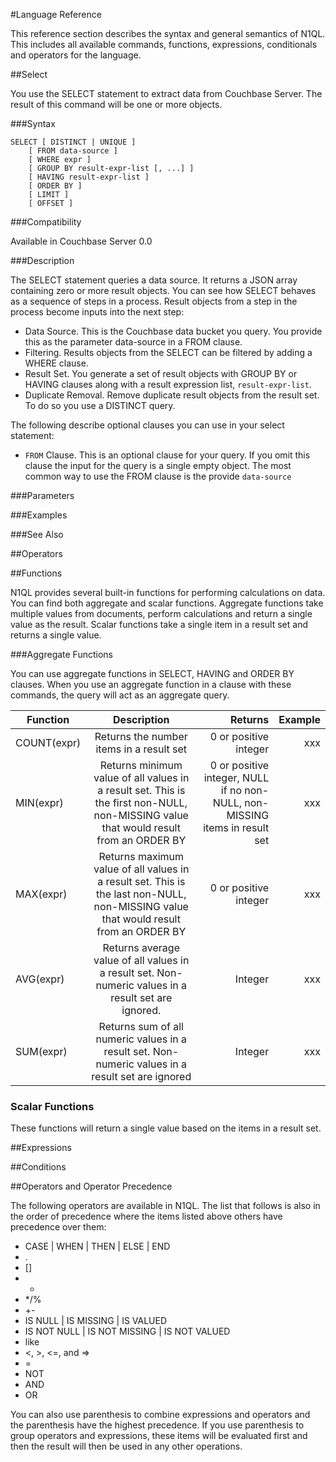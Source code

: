 #Language Reference

This reference section describes the syntax and general semantics of N1QL. This includes all available commands, functions, expressions, conditionals and operators for the language.

##Select

You use the SELECT statement to extract data from Couchbase Server. The result of this command will be one or more objects.

###Syntax

    SELECT [ DISTINCT | UNIQUE ]
        [ FROM data-source ]
        [ WHERE expr ]
        [ GROUP BY result-expr-list [, ...] ]
        [ HAVING result-expr-list ]
        [ ORDER BY ]
        [ LIMIT ]
        [ OFFSET ]
        
###Compatibility

Available in Couchbase Server 0.0

###Description

The SELECT statement queries a data source. It returns a JSON array containing zero or more result objects. You can see how SELECT behaves as a sequence of steps in a process. Result objects from a step in the process become inputs into the next step:

* Data Source. This is the Couchbase data bucket you query. You provide this as the parameter data-source in a FROM clause.
* Filtering. Results objects from the SELECT can be filtered by adding a WHERE clause.
* Result Set. You generate a set of result objects with GROUP BY or HAVING clauses along with a result expression list, `result-expr-list`.
* Duplicate Removal. Remove duplicate result objects from the result set. To do so you use a DISTINCT query.

The following describe optional clauses you can use in your select statement:

* `FROM` Clause. This is an optional clause for your query. If you omit this clause the input for the query is a single empty object. The most common way to use the FROM clause is the provide `data-source`

###Parameters

###Examples

###See Also

##Operators

##Functions

N1QL provides several built-in functions for performing calculations on data. You can find both aggregate and scalar functions. Aggregate functions take multiple values from documents, perform calculations and return a single value as the result. Scalar functions take a single item in a result set and returns a single value.

###Aggregate Functions

You can use aggregate functions in SELECT, HAVING and ORDER BY clauses. When you use an aggregate function in a clause with these commands, the query will act as an aggregate query. 

| Function | Description | Returns | Example | 
| ------------- |:-------------:| -----:|-----:|
| COUNT(expr) | Returns the number items in a result set | 0 or positive integer | xxx|
| MIN(expr) | Returns minimum value of all values in a result set. This is the first non-NULL, non-MISSING value that would result from an ORDER BY | 0 or positive integer, NULL if no non-NULL, non-MISSING items in result set | xxx |
| MAX(expr) | Returns maximum value of all values in a result set. This is the last non-NULL, non-MISSING value that would result from an ORDER BY | 0 or positive integer | xxx |
| AVG(expr) | Returns average value of all values in a result set. Non-numeric values in a result set are ignored. | Integer | xxx |
| SUM(expr) | Returns sum of all numeric values in a result set. Non-numeric values in a result set are ignored | Integer | xxx |

### Scalar Functions

These functions will return a single value based on the items in a result set. 

##Expressions

##Conditions

##Operators and Operator Precedence

The following operators are available in N1QL. The list that follows is also in the order of precedence where the items listed above others have precedence over them:

* CASE | WHEN | THEN | ELSE | END
* .
* []
* -
* */%
* +-
* IS NULL | IS MISSING | IS VALUED
* IS NOT NULL | IS NOT MISSING | IS NOT VALUED
* like
* <, >, <=, and =>
* =
* NOT
* AND
* OR

You can also use parenthesis to combine expressions and operators and the parenthesis have the highest precedence. If you use parenthesis to group operators and expressions, these items will be evaluated first and then the result will then be used in any other operations.
